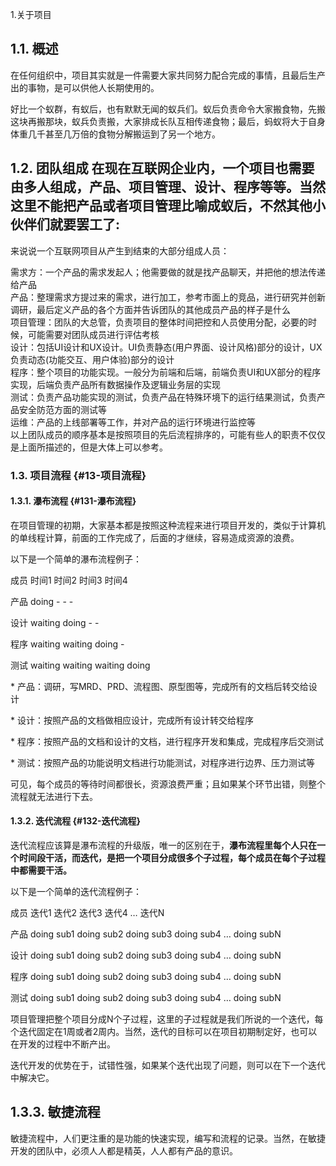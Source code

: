 1.关于项目

## 1.1. 概述

在任何组织中，项目其实就是一件需要大家共同努力配合完成的事情，且最后生产出的事物，是可以供他人长期使用的。

好比一个蚁群，有蚁后，也有默默无闻的蚁兵们。蚁后负责命令大家搬食物，先搬这块再搬那块，蚁兵负责搬，大家排成长队互相传递食物；最后，蚂蚁将大于自身体重几千甚至几万倍的食物分解搬运到了另一个地方。

## 1.2. 团队组成 在现在互联网企业内，一个项目也需要由多人组成，产品、项目管理、设计、程序等等。当然这里不能把产品或者项目管理比喻成蚁后，不然其他小伙伴们就要罢工了:

来说说一个互联网项目从产生到结束的大部分组成人员：

需求方：一个产品的需求发起人；他需要做的就是找产品聊天，并把他的想法传递给产品  
产品：整理需求方提过来的需求，进行加工，参考市面上的竞品，进行研究并创新调研，最后定义产品的各个方面并告诉团队的其他成员产品的样子是什么  
项目管理：团队的大总管，负责项目的整体时间把控和人员使用分配，必要的时候，可能需要对团队成员进行评估考核  
设计：包括UI设计和UX设计。UI负责静态\(用户界面、设计风格\)部分的设计，UX负责动态\(功能交互、用户体验\)部分的设计  
程序：整个项目的功能实现。一般分为前端和后端，前端负责UI和UX部分的程序实现，后端负责产品所有数据操作及逻辑业务层的实现  
测试：负责产品功能实现的测试，负责产品在特殊环境下的运行结果测试，负责产品安全防范方面的测试等  
运维：产品的上线部署等工作，并对产品的运行环境进行监控等  
以上团队成员的顺序基本是按照项目的先后流程排序的，可能有些人的职责不仅仅是上面所描述的，但是大体上可以参考。

### 1.3. 项目流程 {#13-项目流程}

#### 1.3.1. 瀑布流程 {#131-瀑布流程}

在项目管理的初期，大家基本都是按照这种流程来进行项目开发的，类似于计算机的单线程计算，前面的工作完成了，后面的才继续，容易造成资源的浪费。

以下是一个简单的瀑布流程例子：

成员    时间1    时间2    时间3    时间4

产品    doing    -    -    -

设计    waiting    doing    -    -

程序    waiting    waiting    doing    -

测试    waiting    waiting    waiting    doing

\* 产品：调研，写MRD、PRD、流程图、原型图等，完成所有的文档后转交给设计

\* 设计：按照产品的文档做相应设计，完成所有设计转交给程序

\* 程序：按照产品的文档和设计的文档，进行程序开发和集成，完成程序后交测试

\* 测试：按照产品的功能说明文档进行功能测试，对程序进行边界、压力测试等

可见，每个成员的等待时间都很长，资源浪费严重；且如果某个环节出错，则整个流程就无法进行下去。

#### 1.3.2. 迭代流程 {#132-迭代流程}

迭代流程应该算是瀑布流程的升级版，唯一的区别在于，**瀑布流程里每个人只在一个时间段干活，而迭代，是把一个项目分成很多个子过程，每个成员在每个子过程中都需要干活。**

以下是一个简单的迭代流程例子：

成员    迭代1    迭代2    迭代3    迭代4    …    迭代N

产品    doing sub1    doing sub2    doing sub3    doing sub4    …    doing subN

设计    doing sub1    doing sub2    doing sub3    doing sub4    …    doing subN

程序    doing sub1    doing sub2    doing sub3    doing sub4    …    doing subN

测试    doing sub1    doing sub2    doing sub3    doing sub4    …    doing subN

项目管理把整个项目分成N个子过程，这里的子过程就是我们所说的一个迭代，每个迭代固定在1周或者2周内。当然，迭代的目标可以在项目初期制定好，也可以在开发的过程中不断产出。

迭代开发的优势在于，试错性强，如果某个迭代出现了问题，则可以在下一个迭代中解决它。

## 1.3.3. 敏捷流程

敏捷流程中，人们更注重的是功能的快速实现，编写和流程的记录。当然，在敏捷开发的团队中，必须人人都是精英，人人都有产品的意识。


